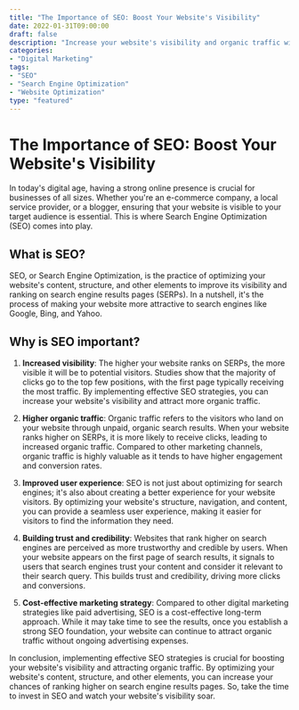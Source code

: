 ```yaml
---
title: "The Importance of SEO: Boost Your Website's Visibility"
date: 2022-01-31T09:00:00
draft: false
description: "Increase your website's visibility and organic traffic with effective SEO strategies."
categories:
- "Digital Marketing"
tags:
- "SEO"
- "Search Engine Optimization"
- "Website Optimization"
type: "featured"
---
```


# The Importance of SEO: Boost Your Website's Visibility

In today's digital age, having a strong online presence is crucial for businesses of all sizes. Whether you're an e-commerce company, a local service provider, or a blogger, ensuring that your website is visible to your target audience is essential. This is where Search Engine Optimization (SEO) comes into play.

## What is SEO?

SEO, or Search Engine Optimization, is the practice of optimizing your website's content, structure, and other elements to improve its visibility and ranking on search engine results pages (SERPs). In a nutshell, it's the process of making your website more attractive to search engines like Google, Bing, and Yahoo.

## Why is SEO important?

1. **Increased visibility**: The higher your website ranks on SERPs, the more visible it will be to potential visitors. Studies show that the majority of clicks go to the top few positions, with the first page typically receiving the most traffic. By implementing effective SEO strategies, you can increase your website's visibility and attract more organic traffic.

2. **Higher organic traffic**: Organic traffic refers to the visitors who land on your website through unpaid, organic search results. When your website ranks higher on SERPs, it is more likely to receive clicks, leading to increased organic traffic. Compared to other marketing channels, organic traffic is highly valuable as it tends to have higher engagement and conversion rates.

3. **Improved user experience**: SEO is not just about optimizing for search engines; it's also about creating a better experience for your website visitors. By optimizing your website's structure, navigation, and content, you can provide a seamless user experience, making it easier for visitors to find the information they need.

4. **Building trust and credibility**: Websites that rank higher on search engines are perceived as more trustworthy and credible by users. When your website appears on the first page of search results, it signals to users that search engines trust your content and consider it relevant to their search query. This builds trust and credibility, driving more clicks and conversions.

5. **Cost-effective marketing strategy**: Compared to other digital marketing strategies like paid advertising, SEO is a cost-effective long-term approach. While it may take time to see the results, once you establish a strong SEO foundation, your website can continue to attract organic traffic without ongoing advertising expenses.

In conclusion, implementing effective SEO strategies is crucial for boosting your website's visibility and attracting organic traffic. By optimizing your website's content, structure, and other elements, you can increase your chances of ranking higher on search engine results pages. So, take the time to invest in SEO and watch your website's visibility soar.
